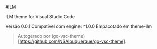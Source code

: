 #ILM

ILM theme for Visual Studio Code

Versão 0.0.1
Compatível com engine: ^1.0.0
Empacotado em theme-ilm

> Autogerado por (go-vsc-theme)[https://github.com/NSAlbuquerque/go-vsc-theme].